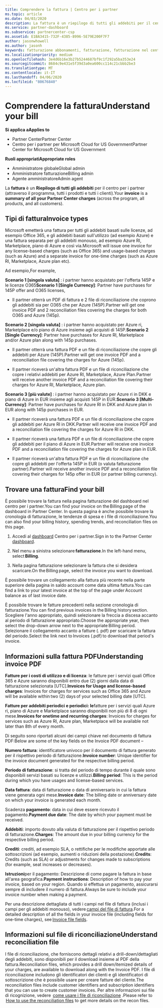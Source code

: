```yaml
---
title: Comprendere la fattura | Centro per i partner
ms.topic: article
ms.date: 04/03/2020
description: La fattura è un riepilogo di tutti gli addebiti per il centro per i partner (per il programma, i prodotti e i clienti) per il periodo mensile corrente.
ms.service: partner-dashboard
ms.subservice: partnercenter-csp
ms.assetid: E1BA3415-732F-4385-8996-5E79E200F7F7
author: jasonwhowell
ms.author: jasonh
keywords: fatturazione abbonamenti, fatturazione, fatturazione nel centro per i partner, centri per i partner fatturazione, leggere la fattura, fattura, fattura del centro per i partner, fattura CSP, dove è la fattura?
ms.localizationpriority: medium
ms.openlocfilehash: 3e4d6b16e3b27b5244687bf9c1f292a5ba353e24
ms.sourcegitcommit: 8684c9e431e5f39d3a0ea600cc114c21cbbb2be3
ms.translationtype: MT
ms.contentlocale: it-IT
ms.lasthandoff: 04/06/2020
ms.locfileid: "80676840"
---
```

# <a name="understand-your-bill"></a><span data-ttu-id="19987-104">Comprendere la fattura</span><span class="sxs-lookup"><span data-stu-id="19987-104">Understand your bill</span></span>

<span data-ttu-id="19987-105">**Si applica a**</span><span class="sxs-lookup"><span data-stu-id="19987-105">**Applies to**</span></span>

- <span data-ttu-id="19987-106">Partner Center</span><span class="sxs-lookup"><span data-stu-id="19987-106">Partner Center</span></span>
- <span data-ttu-id="19987-107">Centro per i partner per Microsoft Cloud for US Government</span><span class="sxs-lookup"><span data-stu-id="19987-107">Partner Center for Microsoft Cloud for US Government</span></span>

<span data-ttu-id="19987-108">**Ruoli appropriati**</span><span class="sxs-lookup"><span data-stu-id="19987-108">**Appropriate roles**</span></span>

- <span data-ttu-id="19987-109">Amministratore globale</span><span class="sxs-lookup"><span data-stu-id="19987-109">Global admin</span></span>
- <span data-ttu-id="19987-110">Amministratore fatturazione</span><span class="sxs-lookup"><span data-stu-id="19987-110">Billing admin</span></span>
- <span data-ttu-id="19987-111">Agente amministratore</span><span class="sxs-lookup"><span data-stu-id="19987-111">Admin agent</span></span>


<span data-ttu-id="19987-112">La **fattura** è un **Riepilogo di tutti gli addebiti** per il centro per i partner (attraverso il programma, tutti i prodotti e tutti i clienti).</span><span class="sxs-lookup"><span data-stu-id="19987-112">Your **invoice** is a **summary of all your Partner Center charges** (across the program, all products, and all customers).</span></span> 

## <a name="invoice-types"></a><span data-ttu-id="19987-113">Tipi di fattura</span><span class="sxs-lookup"><span data-stu-id="19987-113">Invoice types</span></span>

<span data-ttu-id="19987-114">Microsoft emetterà una fattura per tutti gli addebiti basati sulle licenze, ad esempio Office 365, e gli addebiti basati sull'utilizzo (ad esempio Azure) e una fattura separata per gli addebiti monouso, ad esempio Azure RI, Marketplace, piano di Azure e così via.</span><span class="sxs-lookup"><span data-stu-id="19987-114">Microsoft will issue one invoice for any license-based charges (such as Office 365) and usage-based charges (such as Azure) and a separate invoice for one-time charges (such as Azure RI, Marketplace, Azure plan etc).</span></span> 

<span data-ttu-id="19987-115">Ad esempio,</span><span class="sxs-lookup"><span data-stu-id="19987-115">For example,</span></span>  

<span data-ttu-id="19987-116">**Scenario 1 [singola valuta]** : i partner hanno acquistato per l'offerta 145P e le licenze O365</span><span class="sxs-lookup"><span data-stu-id="19987-116">**Scenario 1 [Single Currency]**: Partner have purchases for 145P offer and O365 licenses,</span></span>  

- <span data-ttu-id="19987-117">Il partner otterrà un PDF di fattura e 2 file di riconciliazione che coprono gli addebiti sia per O365 che per Azure (145P).</span><span class="sxs-lookup"><span data-stu-id="19987-117">Partner will get one invoice PDF and 2 reconciliation files covering the charges for both O365 and Azure (145p).</span></span>  

<span data-ttu-id="19987-118">**Scenario 2 [singola valuta]** : i partner hanno acquistato per Azure ri, Marketplace e/o piano di Azure insieme agli acquisti di 145P.</span><span class="sxs-lookup"><span data-stu-id="19987-118">**Scenario 2 [Single Currency]**: Partner have purchases for Azure RI, Marketplace and/or Azure plan along with 145p purchases.</span></span> 

- <span data-ttu-id="19987-119">Il partner otterrà una fattura PDF e un file di riconciliazione che copre gli addebiti per Azure (145P).</span><span class="sxs-lookup"><span data-stu-id="19987-119">Partner will get one invoice PDF and a reconciliation file covering the charges for Azure (145p).</span></span> 

- <span data-ttu-id="19987-120">Il partner riceverà un'altra fattura PDF e un file di riconciliazione che copre i relativi addebiti per Azure RI, Marketplace, Azure Plan.</span><span class="sxs-lookup"><span data-stu-id="19987-120">Partner will receive another invoice PDF and a reconciliation file covering their charges for Azure RI, Marketplace, Azure plan.</span></span> 

<span data-ttu-id="19987-121">**Scenario 3 [più valute]** : i partner hanno acquistato per Azure ri in DKK e piano di Azure in EUR insieme agli acquisti 145P in EUR.</span><span class="sxs-lookup"><span data-stu-id="19987-121">**Scenario 3 [Multi-Currency]**: Partner have purchases for Azure RI in DKK and Azure plan in EUR along with 145p purchases in EUR.</span></span> 

- <span data-ttu-id="19987-122">Il partner riceverà una fattura PDF e un file di riconciliazione che copre gli addebiti per Azure RI in DKK.</span><span class="sxs-lookup"><span data-stu-id="19987-122">Partner will receive one invoice PDF and a reconciliation file covering the charges for Azure RI in DKK.</span></span> 

- <span data-ttu-id="19987-123">Il partner riceverà una fattura PDF e un file di riconciliazione che copre gli addebiti per il piano di Azure in EUR.</span><span class="sxs-lookup"><span data-stu-id="19987-123">Partner will receive one invoice PDF and a reconciliation file covering the charges for Azure plan in EUR.</span></span> 

- <span data-ttu-id="19987-124">Il partner riceverà un'altra fattura PDF e un file di riconciliazione che copre gli addebiti per l'offerta 145P in EUR (o valuta fatturazione partner).</span><span class="sxs-lookup"><span data-stu-id="19987-124">Partner will receive another invoice PDF and a reconciliation file covering their charges for 145p offer in EUR (or partner billing currency).</span></span> 

## <a name="find-your-bill"></a><span data-ttu-id="19987-125">Trovare una fattura</span><span class="sxs-lookup"><span data-stu-id="19987-125">Find your bill</span></span> 

<span data-ttu-id="19987-126">È possibile trovare la fattura nella pagina fatturazione del dashboard nel centro per i partner.</span><span class="sxs-lookup"><span data-stu-id="19987-126">You can find your invoice on the Billing page of the dashboard in Partner Center.</span></span> <span data-ttu-id="19987-127">In questa pagina è anche possibile trovare la cronologia di fatturazione, le tendenze di spesa e i file di riconciliazione.</span><span class="sxs-lookup"><span data-stu-id="19987-127">You can also find your billing history, spending trends, and reconciliation files on this page.</span></span> 

1. <span data-ttu-id="19987-128">Accedi al [dashboard](https://partner.microsoft.com/dashboard/home) Centro per i partner.</span><span class="sxs-lookup"><span data-stu-id="19987-128">Sign in to the Partner Center [dashboard](https://partner.microsoft.com/dashboard/home).</span></span> 

2. <span data-ttu-id="19987-129">Nel menu a sinistra selezionare **fatturazione**.</span><span class="sxs-lookup"><span data-stu-id="19987-129">In the left-hand menu, select **Billing**.</span></span> 

3. <span data-ttu-id="19987-130">Nella pagina fatturazione selezionare la fattura che si desidera scaricare.</span><span class="sxs-lookup"><span data-stu-id="19987-130">On the Billing page, select the invoice you want to download.</span></span> 

<span data-ttu-id="19987-131">È possibile trovare un collegamento alla fattura più recente nella parte superiore della pagina in saldo account come data ultima fattura.</span><span class="sxs-lookup"><span data-stu-id="19987-131">You can find a link to your latest invoice at the top of the page under Account balance as of last invoice date.</span></span> 

<span data-ttu-id="19987-132">È possibile trovare le fatture precedenti nella sezione cronologia di fatturazione.</span><span class="sxs-lookup"><span data-stu-id="19987-132">You can find previous invoices in the Billing history section.</span></span> <span data-ttu-id="19987-133">Scegliere l'anno appropriato, quindi selezionare la freccia a discesa accanto al periodo di fatturazione appropriato.</span><span class="sxs-lookup"><span data-stu-id="19987-133">Choose the appropriate year, then select the drop-down arrow next to the appropriate Billing period.</span></span> <span data-ttu-id="19987-134">Selezionare il collegamento accanto a fatture (. pdf) per scaricare la fattura del periodo.</span><span class="sxs-lookup"><span data-stu-id="19987-134">Select the link next to Invoices (.pdf) to download that period's invoice.</span></span> 

## <a name="understanding-invoice-pdf"></a><span data-ttu-id="19987-135">Informazioni sulla fattura PDF</span><span class="sxs-lookup"><span data-stu-id="19987-135">Understanding invoice PDF</span></span> 

<span data-ttu-id="19987-136">**Fatture per i costi di utilizzo e di licenza**: le fatture per i servizi quali Office 365 e Azure saranno disponibili entro due (2) giorni dalla data di fatturazione selezionata [UTC].</span><span class="sxs-lookup"><span data-stu-id="19987-136">**Invoices for Usage and license-based charges**: Invoices for charges for services such as Office 365 and Azure will be available within two (2) days of your selected billing date [UTC].</span></span>  

<span data-ttu-id="19987-137">**Fatture per addebiti periodici e periodici: le**fatture per i servizi quali Azure ri, piano di Azure e Marketplace saranno disponibili non più di 8 di ogni mese.</span><span class="sxs-lookup"><span data-stu-id="19987-137">**Invoices for onetime and recurring charges**: Invoices for charges for services such as Azure RI, Azure plan, Marketplace will be available not later than 8th of every month.</span></span>  

<span data-ttu-id="19987-138">Di seguito sono riportati alcuni dei campi chiave nel documento di fattura PDF:</span><span class="sxs-lookup"><span data-stu-id="19987-138">Below are some of the key fields on the Invoice PDF document –</span></span> 

<span data-ttu-id="19987-139">**Numero fattura**: identificatore univoco per il documento di fattura generato per il rispettivo periodo di fatturazione.</span><span class="sxs-lookup"><span data-stu-id="19987-139">**Invoice number**: Unique identifier for the invoice document generated for the respective billing period.</span></span> 

<span data-ttu-id="19987-140">**Periodo di fatturazione**: si tratta del periodo di tempo durante il quale sono disponibili servizi basati su licenze e utilizzi.</span><span class="sxs-lookup"><span data-stu-id="19987-140">**Billing period**: This is the period during which you have usages and license-based services.</span></span> 

<span data-ttu-id="19987-141">**Data fattura**: data di fatturazione o data di anniversario in cui la fattura viene generata ogni mese.</span><span class="sxs-lookup"><span data-stu-id="19987-141">**Invoice date**: The billing date or anniversary date on which your invoice is generated each month.</span></span> 

<span data-ttu-id="19987-142">Scadenza **pagamento**: data in cui deve essere ricevuto il pagamento.</span><span class="sxs-lookup"><span data-stu-id="19987-142">**Payment due date**: The date by which your payment must be received.</span></span> 

<span data-ttu-id="19987-143">**Addebiti**: importo dovuto alla valuta di fatturazione per il rispettivo periodo di fatturazione.</span><span class="sxs-lookup"><span data-stu-id="19987-143">**Charges**: The amount due in your billing currency for the respective billing period.</span></span> 

<span data-ttu-id="19987-144">**Crediti**: crediti, ad esempio SLA, o rettifiche per le modifiche apportate alle sottoscrizioni (ad esempio, aumenti o riduzioni della postazione).</span><span class="sxs-lookup"><span data-stu-id="19987-144">**Credits**: Credits (such as SLA) or adjustments for changes made to subscriptions (for example, seat increases or decreases).</span></span> 

<span data-ttu-id="19987-145">**Istruzioni**per il pagamento: Descrizione di come pagare la fattura in base all'area geografica.</span><span class="sxs-lookup"><span data-stu-id="19987-145">**Payment instructions**: Description of how to pay your invoice, based on your region.</span></span> <span data-ttu-id="19987-146">Quando si effettua un pagamento, assicurarsi sempre di includere il numero di fattura.</span><span class="sxs-lookup"><span data-stu-id="19987-146">Always be sure to include your invoice number when making a payment.</span></span> 

<span data-ttu-id="19987-147">Per una descrizione dettagliata di tutti i campi nel file di fattura (inclusi i campi per gli addebiti monouso), vedere [campi del file di fattura](invoice-file.md).</span><span class="sxs-lookup"><span data-stu-id="19987-147">For a detailed description of all the fields in your invoice file (including fields for one-time charges), see [Invoice file fields](invoice-file.md).</span></span> 

## <a name="understand-reconciliation-file"></a><span data-ttu-id="19987-148">Informazioni sul file di riconciliazione</span><span class="sxs-lookup"><span data-stu-id="19987-148">Understand reconciliation file</span></span> 

 <span data-ttu-id="19987-149">I file di riconciliazione, che forniscono dettagli relativi a drill-down/dettagliati degli addebiti, sono disponibili per il download insieme al PDF della fattura.</span><span class="sxs-lookup"><span data-stu-id="19987-149">Reconciliation files, which provides a drill down/itemized details of your charges, are available to download along with the Invoice PDF.</span></span> <span data-ttu-id="19987-150">I file di riconciliazione includono gli identificatori dei clienti e gli identificatori di sottoscrizione che è possibile usare per creare fatture del cliente.</span><span class="sxs-lookup"><span data-stu-id="19987-150">The reconciliation files include customer identifiers and subscription identifiers that you can use to create customer invoices.</span></span> <span data-ttu-id="19987-151">Per altre informazioni sui file di ricognizione, vedere  [come usare i file di riconciliazione](use-the-reconciliation-files.md) .</span><span class="sxs-lookup"><span data-stu-id="19987-151">Please refer to  [How to use the reconciliation files](use-the-reconciliation-files.md) to get more details on the recon files.</span></span> 




























